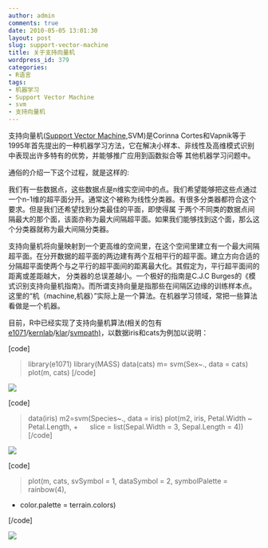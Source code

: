 ```yaml
---
author: admin
comments: true
date: 2010-05-05 13:01:30
layout: post
slug: support-vector-machine
title: 关于支持向量机
wordpress_id: 379
categories:
- R语言
tags:
- 机器学习
- Support Vector Machine
- svm
- 支持向量机
---
```


支持向量机([Support Vector Machine](http://en.wikipedia.org/wiki/Support_vector_machine),SVM)是Corinna  Cortes和Vapnik等于1995年首先提出的一种机器学习方法，它在解决小样本、非线性及高维模式识别中表现出许多特有的优势，并能够推广应用到函数拟合等 其他机器学习问题中。

通俗的介绍一下这个过程，就是这样的:

我们有一些数据点，这些数据点是n维实空间中的点。我们希望能够把这些点通过一个n-1维的超平面分开。通常这个被称为线性分类器。有很多分类器都符合这个要求。但是我们还希望找到分类最佳的平面，即使得属 于两个不同类的数据点间隔最大的那个面，该面亦称为最大间隔超平面。如果我们能够找到这个面，那么这个分类器就称为最大间隔分类器。

支持向量机将向量映射到一个更高维的空间里，在这个空间里建立有一个最大间隔超平面。在分开数据的超平面的两边建有两个互相平行的超平面。建立方向合适的分隔超平面使两个与之平行的超平面间的距离最大化。其假定为，平行超平面间的距离或差距越大， 分类器的总误差越小。一个极好的指南是C.J.C Burges的《模式识别支持向量机指南》。而所谓支持向量是指那些在间隔区边缘的训练样本点。  这里的“机（machine,机器）”实际上是一个算法。在机器学习领域，常把一些算法看做是一个机器。

目前，R中已经实现了支持向量机算法(相关的包有[e1071](http://cran.r-project.org/web/packages/e1071/index.html)/[kernlab](http://cran.r-project.org/web/packages/kernlab/index.html)/[klar](http://cran.r-project.org/web/packages/klaR/index.html)/[svmpath)](http://cran.r-project.org/web/packages/svmpath/index.html)，以数据iris和cats为例加以说明：

[code]
>library(e1071)
>library(MASS)
>data(cats)
>m= svm(Sex~., data = cats)
>plot(m, cats)
[/code]

[![](http://yishuo.cos.name/wp-content/uploads/2010/05/未命名1.jpg)](http://yishuo.cos.name/wp-content/uploads/2010/05/未命名1.jpg)

[code]

>data(iris)
>m2=svm(Species~., data = iris)
>plot(m2, iris, Petal.Width ~ Petal.Length,
+      slice = list(Sepal.Width = 3, Sepal.Length = 4))
[/code]

[![](http://yishuo.cos.name/wp-content/uploads/2010/05/未命名2.jpg)](http://yishuo.cos.name/wp-content/uploads/2010/05/未命名2.jpg)

[code]

>plot(m, cats, svSymbol = 1, dataSymbol = 2, symbolPalette = rainbow(4),
+ color.palette = terrain.colors)

[/code]

[![](http://yishuo.cos.name/wp-content/uploads/2010/05/未命名3.jpg)](http://yishuo.cos.name/wp-content/uploads/2010/05/未命名3.jpg)
